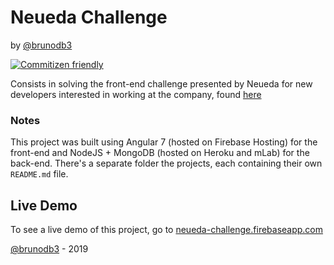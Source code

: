 # Neueda Challenge

by [@brunodb3](https://github.com/brunodb3)

[![Commitizen friendly](https://img.shields.io/badge/commitizen-friendly-brightgreen.svg)](http://commitizen.github.io/cz-cli/)

Consists in solving the front-end challenge presented by Neueda for new developers interested in working at the company, found [here](https://gist.github.com/marc-ed-raffalli/1cbb8638b2b7c959bf9f701e3fd0ccb1)

### Notes

This project was built using Angular 7 (hosted on Firebase Hosting) for the front-end and NodeJS + MongoDB (hosted on Heroku and mLab) for the back-end. There's a separate folder the projects, each containing their own `README.md` file.

## Live Demo

To see a live demo of this project, go to [neueda-challenge.firebaseapp.com](https://neueda-challenge.firebaseapp.com)

[@brunodb3](https://github.com/brunodb3) - 2019
